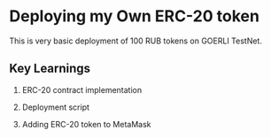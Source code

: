 # Deploying my Own ERC-20 token 

This is very basic deployment of 100 RUB tokens on GOERLI TestNet.

## Key Learnings

1. ERC-20 contract implementation 

2. Deployment script

3. Adding ERC-20 token to MetaMask 
